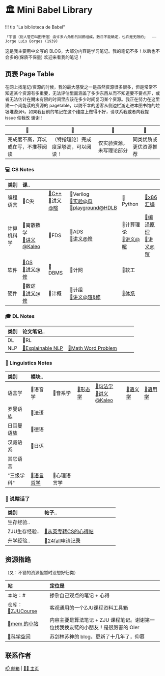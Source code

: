 # 🏛️ Mini Babel Library

!!! tip "La biblioteca de Babel"

    「宇宙（别人管它叫图书馆）由许多六角形的回廊组成，数目不能确定，也许是无限的」  —— Jorge Luis Borges (1939)

这是我主要用中文写的 BLOG，大部分内容是学习笔记。我的笔记不多！以后也不会多的(保质不保量) 欢迎来看我的笔记！


## 页表 Page Table
在网上找笔记/资源的时候，我的最大感受之一是虽然资源很多很多，但是常常不知道某个资源有多重要，无法评估里面涵盖了多少东西从而不知道要不要点开，或者无法估计在期末有限的时间里应该花多少时间复习某个资源。我正在努力在这里建一个尚能读的资源的 pagetable，以防不幸的游客从侧边栏游走进本图书馆的垃圾堆漩涡🌀。如果我目前的笔记在这个维度上做得不好，请联系我或者向我提 issue 催我改 谢谢！

| ️📘 | ️📖 | 🧪 | 🔗 |
| -- | -- | -- | -- |  
| 完成度不高，弃坑或在写，不推荐阅读 | （特指理论）完成度足够高，可以阅读！ | 仅实验资源，未写理论部分 | 同类优质或更优资源推荐 |

### 💻 CS Notes 

| 类别 | 课.. | | | | |
| :-- | :-- | :-- | :-- | :-- | :-- |
| 编程语言 | 📘C尖 | [📘C++](https://ruoxining.github.io/OBvault/CS/CPP/course/)  <br> [🔗讲义@暄](https://xuan-insr.github.io/cpp/cpp_restart/) | 📘Verilog <br> [🔗实验@瓜](https://guahao31.github.io/2024_DD/) <br> [🔗playground@HDLB](https://hdlbits.01xz.net/wiki/Main_Page)  | 📘Python | [📖x86汇编](https://ruoxining.github.io/OBvault/CS/x86assm/) |
| 计算机科学 | 📘离散数学 <br> [🔗讲义@Kaleo](https://github.com/Kaleo996/ZJU-Discrete-Math-2022) | 📘FDS | 📘ADS <br> [🔗讲义@修](https://note.isshikih.top/cour_note/D2CX_AdvancedDataStructure/) | 📘计算理论 <br> [🔗讲义@暄](https://xuan-insr.github.io/other_courses/theory_of_computation/) | ️[📘编译原理](https://ruoxining.github.io/OBvault/CS/Compiler/) <br> [🔗讲义@暄](https://xuan-insr.github.io/compile_principle/) |
| 软件 | [🧪OS](https://ruoxining.github.io/OBvault/CS/OS/) <br> [🔗讲义@修](https://note.isshikih.top/cour_note/D3QD_OperatingSystem/) | 📘DBMS | 📘计网 | 📘软工 |  |
| 硬件 | 📘数逻 <br> [🔗讲义@修](https://note.isshikih.top/cour_note/D2QD_DigitalDesign/) | 📘计概 | 📘计组 <br> [🔗讲义@暄&修](https://xuan-insr.github.io/computer_organization/) | [📖体系](https://ruoxining.github.io/OBvault/CS/CA/) |  |  |


### 🎓 DL Notes

| 类别 | 论文笔记.. | | | | |
| :-- | :-- | :-- | :-- | :-- | :-- |
| DL | 📘RL |  |   |  |
| NLP | [📘Explainable NLP](https://ruoxining.github.io/OBvault/DL/NLPTheory/explainable_nlp/) | [📘Math Word Problem](https://ruoxining.github.io/OBvault/DL/NLPTheory/mwp/) |  |  |  |


### 🌳 Linguistics Notes

| 类别 | 模块.. | | | | | |
| :-- | :-- | :-- | :-- | :-- | :-- | :-- |
| 语言学 | 📘语音学 | 📘音系学 | [📘形态学](https://ruoxining.github.io/OBvault/Ling/Morphology) | [📘句法学](https://ruoxining.github.io/OBvault/Ling/Syntax/) <br> [🔗讲义@Kaleo](https://kaleo996.github.io/ling/syntax/) | [📖语义学](https://ruoxining.github.io/OBvault/Ling/Semantics/) | [📖语用学](https://ruoxining.github.io/OBvault/Ling/Pragmatics/intro/) |
| 罗曼语族 | 📘法语 | | | | | |
| 日耳曼语族 | 📘德语 | | | | | |
| 汉藏语系 | 📘日语 | | | | | |
| 其它语言 |  | | | | | |
| "三级学科" | [📖语言哲学](https://ruoxining.github.io/OBvault/Ling/pol_zh/) | 📘心理语言学 |  |  |  | |


### 💭 说瞎话了

| 类别 | 帖子.. | | | | |
| :-- | :-- | :-- | :-- | :-- | :-- |
| 生存经验.. |  |   |   |  |
| ZJU生存经验.. | [📘从英专转CS的心得帖](https://ruoxining.github.io/OBvault/Other/zju_ling_cs/) |  |  |  |  |
| 升学经验.. | [📖24fall申请记录](https://ruoxining.github.io/OBvault/Other/24fall/) |  |  |  |  |


## 资源指路
（又：不错的资源但暂时没想好归类）

| 站 | 定位是 |
| :-- | :-- |
| 本站：# | 掺杂自己观点的笔记 + 心得 |
| 仓库：[🔗ZJUCourse](https://github.com/ruoxining/ZJUCourse) | 客观通用的一个ZJU课程资料工具箱  |
| [🔗mem 的小站](https://mem.ac/) | 内容主要是算法笔记 + ZJU 课程笔记。谢谢第一位找我换友链的小朋友！是很厉害的 OIer |
|[🔗科学空间](https://spaces.ac.cn/)| 苏剑林苏神的 blog，更新了十几年了，仰慕 |

## 联系作者

[📫 邮箱](RuoxiNing@outlook.com) | [🧑‍💻 主页](https://ruoxining.github.io)
